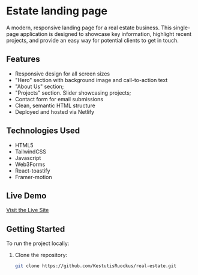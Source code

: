 # Estate landing page

A modern, responsive landing page for a real estate business. This single-page application is designed to showcase key information, highlight recent projects,
and provide an easy way for potential clients to get in touch.

## Features

- Responsive design for all screen sizes
- "Hero" section with background image and call-to-action text
- "About Us" section;
- "Projects" section. Slider showcasing projects;
- Contact form for email submissions
- Clean, semantic HTML structure
- Deployed and hosted via Netlify

## Technologies Used

- HTML5
- TailwindCSS
- Javascript
- Web3Forms
- React-toastify
- Framer-motion

## Live Demo

[Visit the Live Site](landing-page-real-estate.netlify.app)

## Getting Started

To run the project locally:

1. Clone the repository:
   ```bash
   git clone https://github.com/KestutisRuockus/real-estate.git
   ```
